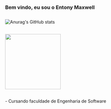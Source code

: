 ### Bem vindo, eu sou o Entony Maxwell
##
![Anurag's GitHub stats](https://github-readme-stats.vercel.app/api?username=entonymaxwell01&show_icons=true&theme=midnight-purple)

<div style="display: inline_block"><br>
  <img height="180em" src="https://github-readme-stats.vercel.app/api/top-langs/?username=entonymaxwell01&layout=compact&langs_count=7&theme=midnight-purple"/>
</div>

##

<div>
- Cursando faculdade de Engenharia de Software <br>
</div>


<!--
**entonymaxwell01/entonymaxwell01** is a ✨ _special_ ✨ repository because its `README.md` (this file) appears on your GitHub profile.

Here are some ideas to get you started:

-->
